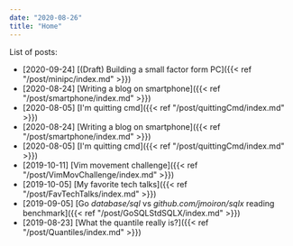 ```yaml
---
date: "2020-08-26"
title: "Home"
---
```


List of posts:

* [2020-09-24] [(Draft) Building a small factor form PC]({{< ref "/post/minipc/index.md" >}})
* [2020-08-24] [Writing a blog on smartphone]({{< ref "/post/smartphone/index.md" >}})
* [2020-08-05] [I'm quitting cmd]({{< ref "/post/quittingCmd/index.md" >}})
* [2020-08-24] [Writing a blog on smartphone]({{< ref "/post/smartphone/index.md" >}})
* [2020-08-05] [I'm quitting cmd]({{< ref "/post/quittingCmd/index.md" >}})
* [2019-10-11] [Vim movement challenge]({{< ref "/post/VimMovChallenge/index.md" >}})
* [2019-10-05] [My favorite tech talks]({{< ref "/post/FavTechTalks/index.md" >}})
* [2019-09-05] [Go *database/sql* vs *github.com/jmoiron/sqlx* reading
  benchmark]({{< ref "/post/GoSQLStdSQLX/index.md" >}})
* [2019-08-23] [What the quantile really is?]({{< ref "/post/Quantiles/index.md" >}})
